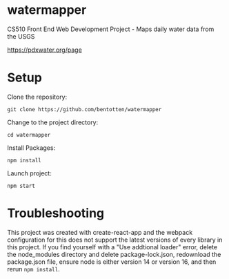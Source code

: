 # watermapper

CS510 Front End Web Development Project - Maps daily water data from the USGS

https://pdxwater.org/page

# Setup

Clone the repository:

`git clone https://github.com/bentotten/watermapper`

Change to the project directory:

`cd watermapper`

Install Packages:

`npm install`

Launch project:

`npm start`

# Troubleshooting

This project was created with create-react-app and the webpack configuration for this does not support the latest versions of every library in this project. If you find yourself with a "Use addtional loader" error, delete the node_modules directory and delete package-lock.json, redownload the package.json file, ensure node is either version 14 or version 16, and then rerun `npm install`. 
